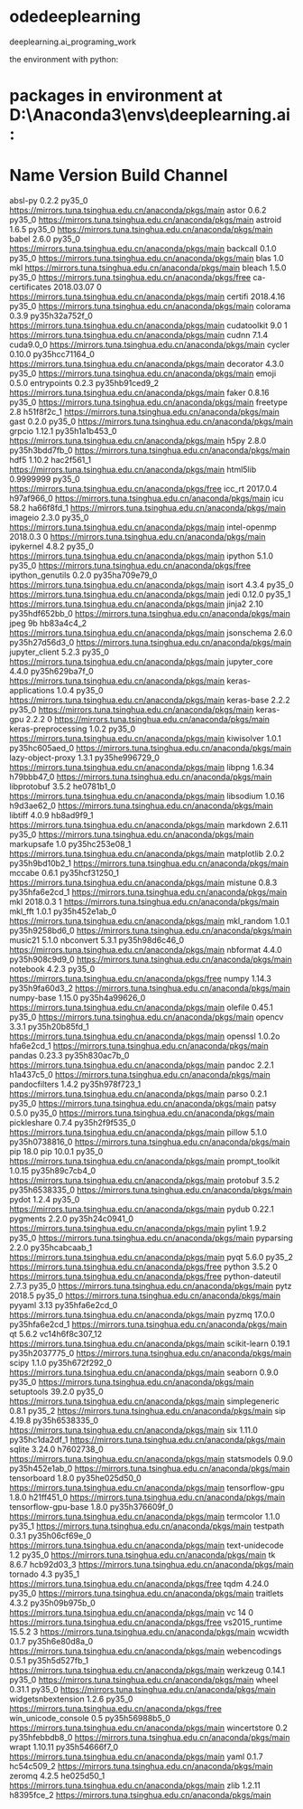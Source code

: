 # odedeeplearning
deeplearning.ai_programing_work

the environment with python:

# packages in environment at D:\Anaconda3\envs\deeplearning.ai:
#
# Name                    Version                   Build  Channel
absl-py                   0.2.2                    py35_0    https://mirrors.tuna.tsinghua.edu.cn/anaconda/pkgs/main
astor                     0.6.2                    py35_0    https://mirrors.tuna.tsinghua.edu.cn/anaconda/pkgs/main
astroid                   1.6.5                    py35_0    https://mirrors.tuna.tsinghua.edu.cn/anaconda/pkgs/main
babel                     2.6.0                    py35_0    https://mirrors.tuna.tsinghua.edu.cn/anaconda/pkgs/main
backcall                  0.1.0                    py35_0    https://mirrors.tuna.tsinghua.edu.cn/anaconda/pkgs/main
blas                      1.0                         mkl    https://mirrors.tuna.tsinghua.edu.cn/anaconda/pkgs/main
bleach                    1.5.0                    py35_0    https://mirrors.tuna.tsinghua.edu.cn/anaconda/pkgs/free
ca-certificates           2018.03.07                    0    https://mirrors.tuna.tsinghua.edu.cn/anaconda/pkgs/main
certifi                   2018.4.16                py35_0    https://mirrors.tuna.tsinghua.edu.cn/anaconda/pkgs/main
colorama                  0.3.9            py35h32a752f_0    https://mirrors.tuna.tsinghua.edu.cn/anaconda/pkgs/main
cudatoolkit               9.0                           1    https://mirrors.tuna.tsinghua.edu.cn/anaconda/pkgs/main
cudnn                     7.1.4                 cuda9.0_0    https://mirrors.tuna.tsinghua.edu.cn/anaconda/pkgs/main
cycler                    0.10.0           py35hcc71164_0    https://mirrors.tuna.tsinghua.edu.cn/anaconda/pkgs/main
decorator                 4.3.0                    py35_0    https://mirrors.tuna.tsinghua.edu.cn/anaconda/pkgs/main
emoji                     0.5.0                     <pip>
entrypoints               0.2.3            py35hb91ced9_2    https://mirrors.tuna.tsinghua.edu.cn/anaconda/pkgs/main
faker                     0.8.16                   py35_0    https://mirrors.tuna.tsinghua.edu.cn/anaconda/pkgs/main
freetype                  2.8                  h51f8f2c_1    https://mirrors.tuna.tsinghua.edu.cn/anaconda/pkgs/main
gast                      0.2.0                    py35_0    https://mirrors.tuna.tsinghua.edu.cn/anaconda/pkgs/main
grpcio                    1.12.1           py35h1a1b453_0    https://mirrors.tuna.tsinghua.edu.cn/anaconda/pkgs/main
h5py                      2.8.0            py35h3bdd7fb_0    https://mirrors.tuna.tsinghua.edu.cn/anaconda/pkgs/main
hdf5                      1.10.2               hac2f561_1    https://mirrors.tuna.tsinghua.edu.cn/anaconda/pkgs/main
html5lib                  0.9999999                py35_0    https://mirrors.tuna.tsinghua.edu.cn/anaconda/pkgs/free
icc_rt                    2017.0.4             h97af966_0    https://mirrors.tuna.tsinghua.edu.cn/anaconda/pkgs/main
icu                       58.2                 ha66f8fd_1    https://mirrors.tuna.tsinghua.edu.cn/anaconda/pkgs/main
imageio                   2.3.0                    py35_0    https://mirrors.tuna.tsinghua.edu.cn/anaconda/pkgs/main
intel-openmp              2018.0.3                      0    https://mirrors.tuna.tsinghua.edu.cn/anaconda/pkgs/main
ipykernel                 4.8.2                    py35_0    https://mirrors.tuna.tsinghua.edu.cn/anaconda/pkgs/main
ipython                   5.1.0                    py35_0    https://mirrors.tuna.tsinghua.edu.cn/anaconda/pkgs/free
ipython_genutils          0.2.0            py35ha709e79_0    https://mirrors.tuna.tsinghua.edu.cn/anaconda/pkgs/main
isort                     4.3.4                    py35_0    https://mirrors.tuna.tsinghua.edu.cn/anaconda/pkgs/main
jedi                      0.12.0                   py35_1    https://mirrors.tuna.tsinghua.edu.cn/anaconda/pkgs/main
jinja2                    2.10             py35hdf652bb_0    https://mirrors.tuna.tsinghua.edu.cn/anaconda/pkgs/main
jpeg                      9b                   hb83a4c4_2    https://mirrors.tuna.tsinghua.edu.cn/anaconda/pkgs/main
jsonschema                2.6.0            py35h27d56d3_0    https://mirrors.tuna.tsinghua.edu.cn/anaconda/pkgs/main
jupyter_client            5.2.3                    py35_0    https://mirrors.tuna.tsinghua.edu.cn/anaconda/pkgs/main
jupyter_core              4.4.0            py35h629ba7f_0    https://mirrors.tuna.tsinghua.edu.cn/anaconda/pkgs/main
keras-applications        1.0.4                    py35_0    https://mirrors.tuna.tsinghua.edu.cn/anaconda/pkgs/main
keras-base                2.2.2                    py35_0    https://mirrors.tuna.tsinghua.edu.cn/anaconda/pkgs/main
keras-gpu                 2.2.2                         0    https://mirrors.tuna.tsinghua.edu.cn/anaconda/pkgs/main
keras-preprocessing       1.0.2                    py35_0    https://mirrors.tuna.tsinghua.edu.cn/anaconda/pkgs/main
kiwisolver                1.0.1            py35hc605aed_0    https://mirrors.tuna.tsinghua.edu.cn/anaconda/pkgs/main
lazy-object-proxy         1.3.1            py35he996729_0    https://mirrors.tuna.tsinghua.edu.cn/anaconda/pkgs/main
libpng                    1.6.34               h79bbb47_0    https://mirrors.tuna.tsinghua.edu.cn/anaconda/pkgs/main
libprotobuf               3.5.2                he0781b1_0    https://mirrors.tuna.tsinghua.edu.cn/anaconda/pkgs/main
libsodium                 1.0.16               h9d3ae62_0    https://mirrors.tuna.tsinghua.edu.cn/anaconda/pkgs/main
libtiff                   4.0.9                hb8ad9f9_1    https://mirrors.tuna.tsinghua.edu.cn/anaconda/pkgs/main
markdown                  2.6.11                   py35_0    https://mirrors.tuna.tsinghua.edu.cn/anaconda/pkgs/main
markupsafe                1.0              py35hc253e08_1    https://mirrors.tuna.tsinghua.edu.cn/anaconda/pkgs/main
matplotlib                2.0.2            py35h9bd10b2_1    https://mirrors.tuna.tsinghua.edu.cn/anaconda/pkgs/main
mccabe                    0.6.1            py35hcf31250_1    https://mirrors.tuna.tsinghua.edu.cn/anaconda/pkgs/main
mistune                   0.8.3            py35hfa6e2cd_1    https://mirrors.tuna.tsinghua.edu.cn/anaconda/pkgs/main
mkl                       2018.0.3                      1    https://mirrors.tuna.tsinghua.edu.cn/anaconda/pkgs/main
mkl_fft                   1.0.1            py35h452e1ab_0    https://mirrors.tuna.tsinghua.edu.cn/anaconda/pkgs/main
mkl_random                1.0.1            py35h9258bd6_0    https://mirrors.tuna.tsinghua.edu.cn/anaconda/pkgs/main
music21                   5.1.0                     <pip>
nbconvert                 5.3.1            py35h98d6c46_0    https://mirrors.tuna.tsinghua.edu.cn/anaconda/pkgs/main
nbformat                  4.4.0            py35h908c9d9_0    https://mirrors.tuna.tsinghua.edu.cn/anaconda/pkgs/main
notebook                  4.2.3                    py35_0    https://mirrors.tuna.tsinghua.edu.cn/anaconda/pkgs/free
numpy                     1.14.3           py35h9fa60d3_2    https://mirrors.tuna.tsinghua.edu.cn/anaconda/pkgs/main
numpy-base                1.15.0           py35h4a99626_0    https://mirrors.tuna.tsinghua.edu.cn/anaconda/pkgs/main
olefile                   0.45.1                   py35_0    https://mirrors.tuna.tsinghua.edu.cn/anaconda/pkgs/main
opencv                    3.3.1            py35h20b85fd_1    https://mirrors.tuna.tsinghua.edu.cn/anaconda/pkgs/main
openssl                   1.0.2o               hfa6e2cd_1    https://mirrors.tuna.tsinghua.edu.cn/anaconda/pkgs/main
pandas                    0.23.3           py35h830ac7b_0    https://mirrors.tuna.tsinghua.edu.cn/anaconda/pkgs/main
pandoc                    2.2.1                h1a437c5_0    https://mirrors.tuna.tsinghua.edu.cn/anaconda/pkgs/main
pandocfilters             1.4.2            py35h978f723_1    https://mirrors.tuna.tsinghua.edu.cn/anaconda/pkgs/main
parso                     0.2.1                    py35_0    https://mirrors.tuna.tsinghua.edu.cn/anaconda/pkgs/main
patsy                     0.5.0                    py35_0    https://mirrors.tuna.tsinghua.edu.cn/anaconda/pkgs/main
pickleshare               0.7.4            py35h2f9f535_0    https://mirrors.tuna.tsinghua.edu.cn/anaconda/pkgs/main
pillow                    5.1.0            py35h0738816_0    https://mirrors.tuna.tsinghua.edu.cn/anaconda/pkgs/main
pip                       18.0                      <pip>
pip                       10.0.1                   py35_0    https://mirrors.tuna.tsinghua.edu.cn/anaconda/pkgs/main
prompt_toolkit            1.0.15           py35h89c7cb4_0    https://mirrors.tuna.tsinghua.edu.cn/anaconda/pkgs/main
protobuf                  3.5.2            py35h6538335_0    https://mirrors.tuna.tsinghua.edu.cn/anaconda/pkgs/main
pydot                     1.2.4                    py35_0    https://mirrors.tuna.tsinghua.edu.cn/anaconda/pkgs/main
pydub                     0.22.1                    <pip>
pygments                  2.2.0            py35h24c0941_0    https://mirrors.tuna.tsinghua.edu.cn/anaconda/pkgs/main
pylint                    1.9.2                    py35_0    https://mirrors.tuna.tsinghua.edu.cn/anaconda/pkgs/main
pyparsing                 2.2.0            py35hcabcaab_1    https://mirrors.tuna.tsinghua.edu.cn/anaconda/pkgs/main
pyqt                      5.6.0                    py35_2    https://mirrors.tuna.tsinghua.edu.cn/anaconda/pkgs/free
python                    3.5.2                         0    https://mirrors.tuna.tsinghua.edu.cn/anaconda/pkgs/free
python-dateutil           2.7.3                    py35_0    https://mirrors.tuna.tsinghua.edu.cn/anaconda/pkgs/main
pytz                      2018.5                   py35_0    https://mirrors.tuna.tsinghua.edu.cn/anaconda/pkgs/main
pyyaml                    3.13             py35hfa6e2cd_0    https://mirrors.tuna.tsinghua.edu.cn/anaconda/pkgs/main
pyzmq                     17.0.0           py35hfa6e2cd_1    https://mirrors.tuna.tsinghua.edu.cn/anaconda/pkgs/main
qt                        5.6.2           vc14h6f8c307_12    https://mirrors.tuna.tsinghua.edu.cn/anaconda/pkgs/main
scikit-learn              0.19.1           py35h2037775_0    https://mirrors.tuna.tsinghua.edu.cn/anaconda/pkgs/main
scipy                     1.1.0            py35h672f292_0    https://mirrors.tuna.tsinghua.edu.cn/anaconda/pkgs/main
seaborn                   0.9.0                    py35_0    https://mirrors.tuna.tsinghua.edu.cn/anaconda/pkgs/main
setuptools                39.2.0                   py35_0    https://mirrors.tuna.tsinghua.edu.cn/anaconda/pkgs/main
simplegeneric             0.8.1                    py35_2    https://mirrors.tuna.tsinghua.edu.cn/anaconda/pkgs/main
sip                       4.19.8           py35h6538335_0    https://mirrors.tuna.tsinghua.edu.cn/anaconda/pkgs/main
six                       1.11.0           py35hc1da2df_1    https://mirrors.tuna.tsinghua.edu.cn/anaconda/pkgs/main
sqlite                    3.24.0               h7602738_0    https://mirrors.tuna.tsinghua.edu.cn/anaconda/pkgs/main
statsmodels               0.9.0            py35h452e1ab_0    https://mirrors.tuna.tsinghua.edu.cn/anaconda/pkgs/main
tensorboard               1.8.0            py35he025d50_0    https://mirrors.tuna.tsinghua.edu.cn/anaconda/pkgs/main
tensorflow-gpu            1.8.0                h21ff451_0    https://mirrors.tuna.tsinghua.edu.cn/anaconda/pkgs/main
tensorflow-gpu-base       1.8.0            py35h376609f_0    https://mirrors.tuna.tsinghua.edu.cn/anaconda/pkgs/main
termcolor                 1.1.0                    py35_1    https://mirrors.tuna.tsinghua.edu.cn/anaconda/pkgs/main
testpath                  0.3.1            py35h06cf69e_0    https://mirrors.tuna.tsinghua.edu.cn/anaconda/pkgs/main
text-unidecode            1.2                      py35_0    https://mirrors.tuna.tsinghua.edu.cn/anaconda/pkgs/main
tk                        8.6.7                hcb92d03_3    https://mirrors.tuna.tsinghua.edu.cn/anaconda/pkgs/main
tornado                   4.3                      py35_1    https://mirrors.tuna.tsinghua.edu.cn/anaconda/pkgs/free
tqdm                      4.24.0                   py35_0    https://mirrors.tuna.tsinghua.edu.cn/anaconda/pkgs/main
traitlets                 4.3.2            py35h09b975b_0    https://mirrors.tuna.tsinghua.edu.cn/anaconda/pkgs/main
vc                        14                            0    https://mirrors.tuna.tsinghua.edu.cn/anaconda/pkgs/free
vs2015_runtime            15.5.2                        3    https://mirrors.tuna.tsinghua.edu.cn/anaconda/pkgs/main
wcwidth                   0.1.7            py35h6e80d8a_0    https://mirrors.tuna.tsinghua.edu.cn/anaconda/pkgs/main
webencodings              0.5.1            py35h5d527fb_1    https://mirrors.tuna.tsinghua.edu.cn/anaconda/pkgs/main
werkzeug                  0.14.1                   py35_0    https://mirrors.tuna.tsinghua.edu.cn/anaconda/pkgs/main
wheel                     0.31.1                   py35_0    https://mirrors.tuna.tsinghua.edu.cn/anaconda/pkgs/main
widgetsnbextension        1.2.6                    py35_0    https://mirrors.tuna.tsinghua.edu.cn/anaconda/pkgs/free
win_unicode_console       0.5              py35h56988b5_0    https://mirrors.tuna.tsinghua.edu.cn/anaconda/pkgs/main
wincertstore              0.2              py35hfebbdb8_0    https://mirrors.tuna.tsinghua.edu.cn/anaconda/pkgs/main
wrapt                     1.10.11          py35h54666f7_0    https://mirrors.tuna.tsinghua.edu.cn/anaconda/pkgs/main
yaml                      0.1.7                hc54c509_2    https://mirrors.tuna.tsinghua.edu.cn/anaconda/pkgs/main
zeromq                    4.2.5                he025d50_1    https://mirrors.tuna.tsinghua.edu.cn/anaconda/pkgs/main
zlib                      1.2.11               h8395fce_2    https://mirrors.tuna.tsinghua.edu.cn/anaconda/pkgs/main
